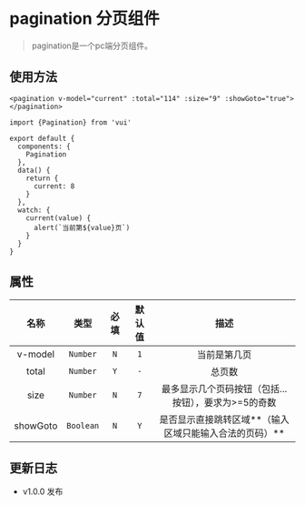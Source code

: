 # pagination 分页组件

> pagination是一个pc端分页组件。

## 使用方法

```
<pagination v-model="current" :total="114" :size="9" :showGoto="true"></pagination>
```

```
import {Pagination} from 'vui'

export default {
  components: {
    Pagination
  },
  data() {
    return {
      current: 8
    }
  },
  watch: {
    current(value) {
      alert(`当前第${value}页`)
    }
  }
}
```

## 属性

名称|类型|必填|默认值|描述
:-:|:-:|:-:|:-:|:-:
v-model|`Number`|`N`|`1`|当前是第几页
total|`Number`|`Y`|`-`|总页数
size|`Number`|`N`|`7`|最多显示几个页码按钮（包括...按钮），要求为>=5的奇数
showGoto|`Boolean`|`N`|`Y`|是否显示直接跳转区域**（输入区域只能输入合法的页码）**

## 更新日志

* v1.0.0 发布